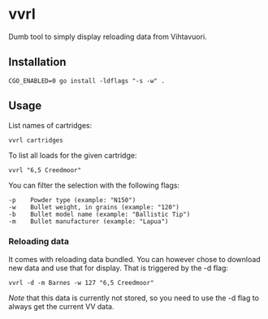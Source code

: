 # vvrl
Dumb tool to simply display reloading data from Vihtavuori.

## Installation
```CGO_ENABLED=0 go install -ldflags "-s -w" .```

## Usage
List names of cartridges:

```vvrl cartridges```

To list all loads for the given cartridge:

```vvrl "6,5 Creedmoor"```

You can filter the selection with the following flags:
```
-p    Powder type (example: "N150")
-w    Bullet weight, in grains (example: "120")
-b    Bullet model name (example: "Ballistic Tip")
-m    Bullet manufacturer (example: "Lapua")
```

### Reloading data
It comes with reloading data bundled. You can however chose to download new data
and use that for display. That is triggered by the -d flag:

```vvrl -d -m Barnes -w 127 "6,5 Creedmoor"```

*Note* that this data is currently not stored, so you need to use the -d flag
to always get the current VV data.
